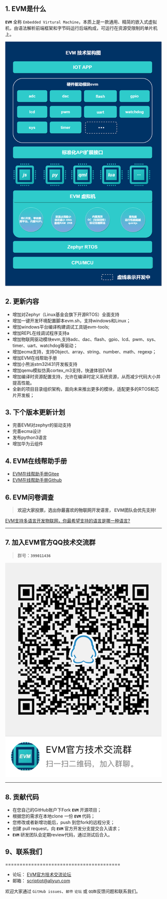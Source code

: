 ## 1. EVM是什么

 **`EVM`** 全称 `Embedded Virtural Machine`，本质上是一款通用、精简的嵌入式虚拟机，由语法解析前端框架和字节码运行后端构成，可运行在资源受限制的单片机上。

![evm](./image/evm.png)

## 2. 更新内容

+ 增加对Zephyr（Linux基金会旗下开源RTOS）全面支持
+ 增加一键开发环境配置脚本evm.sh，支持windows和Linux；
+ 增加windows平台编译构建调试工具链evm-tools;
+ 增加REPL在线调试程序支持a
+ 增加物联网驱动模块evm,支持adc、dac、flash、gpio、lcd、pwm、sys、timer、uart、watchdog等驱动；
+ 增加ecma支持，支持Object、array、string、number、math、regexp；
+ 增加EVM在线帮助手册
+ 增加小熊派stm32l431开发板支持
+ 增加qemu模拟仿真cortex_m3支持，快速体验EVM
+ 增加编译时资源配置支持，允许在编译时定义系统资源，从而减少代码大小并提高性能。
+ 全新的项目目录组织架构，面向未来推出更多的模块，适配更多的RTOS和芯片开发板；


## 3. 下个版本更新计划

+ 完善EVM对zephyr的驱动支持
+ 完善ecma设计
+ 发布python3语言
+ 增加华为云组件


## 4. EVM在线帮助手册

+ [EVM在线帮助手册Gitee](http://scriptiot.gitee.io/evm_doc/#/zh-cn/evm_what)
+ [EVM在线帮助手册Github](http://scriptiot.github.io/evm_doc/#/zh-cn/evm_what)


## 6. EVM问卷调查


> **欢迎大家投票，选出你最喜欢的物联网开发语言， EVM团队会优先支持!**

[EVM支持多语言开发物联网，你最希望支持的语言是哪一种语言?](https://www.wenjuan.com/s/Qre6Vf/)

---


## 7. 加入EVM官方QQ技术交流群


> 群号：**`399011436`**

![evm](./image/QQ.jpg)

---

## 8. 贡献代码

+ 在您自己的GitHub账户下Fork **`EVM`** 开源项目；
+ 根据您的需求在本地clone 一份 **`EVM`** 代码；
+ 您修改或者新增功能后，push 到您fork的远程分支；
+ 创建 pull request，向 **`EVM`** 官方开发分支提交合入请求；
+ **`EVM`** 研发团队会定期review代码，通过测试后合入。



## 9、联系我们
========================================
+ 论坛： [EVM官方技术交流论坛](http://47.105.117.50/discuzx/upload/)
+ 邮箱： scriptiot@aliyun.com

欢迎大家通过 `GitHub issues`、`邮件` `论坛` 或 `QQ群`反馈问题和联系我们。
